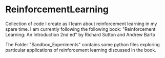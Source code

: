 # ReinforcementLearning
Collection of code I create as I learn about reinforcement learning in my spare time. I am currently following the following book: "Reinforcement Learning: An Introduction 2nd ed" by Richard Sutton and Andrew Barto

The Folder "Sandbox_Experiments" contains some python files exploring particular applications of reinforcement learning discussed in the book.
